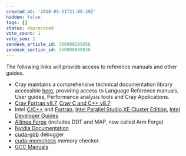 ```yaml
---
created_at: '2018-05-21T21:09:39Z'
hidden: false
tags: []
status: deprecated
vote_count: 1
vote_sum: 1
zendesk_article_id: 360000205656
zendesk_section_id: 360000040036
---
```


The following links will provide access to reference manuals and other
guides.

- Cray maintains a comprehensive technical documentation library
    accessible [here](https://pubs.cray.com/), providing access to
    Language Reference manuals, User guides, Performance analysis tools
    and Cray Applications.
- [Cray Fortran v8.7](https://pubs.cray.com/content/S-3901/8.7/cray-fortran-reference-manual/fortran-compiler-introduction),
    [Cray C and C++ v8.7](https://pubs.cray.com/content/S-2179/8.7/cray-c-and-c++-reference-manual/invoke-the-c-and-c++-compilers)
- Intel
    [C/C++](https://software.intel.com/en-us/c-compilers/ipsxe-support/documentation)
    and
    [Fortran](https://software.intel.com/en-us/fortran-compilers-support/documentation),
    [Intel Parallel Studio XE Cluster Edition](https://software.intel.com/en-us/node/685016), [Intel
    Developer
    Guides](https://software.intel.com/en-us/documentation/view-all?search_api_views_fulltext=&current_page=0&value=78151,83039;20813,80605,79893,20812,20902;20816;20802;20804)
- [Allinea
    Forge](http://content.allinea.com/downloads/userguide-forge.pdf)
    (includes DDT and MAP, now called Arm Forge)
- [Nvidia Documentation](https://docs.nvidia.com/cuda/)
- [cuda-gdb](https://docs.nvidia.com/cuda/cuda-gdb/) debugger
- [cuda-memcheck](https://docs.nvidia.com/cuda/cuda-memcheck/) memory
    checker.
- [GCC Manuals](https://gcc.gnu.org/onlinedocs/)
